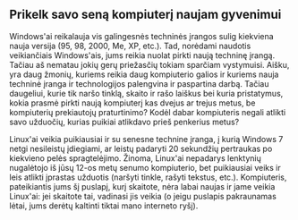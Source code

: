 <?php require("../../entete.php"); ?> <?php require("../../base.php"); ?>

<div id="corps">

<h2>Prikelk savo sen&#261; kompiuter&#303; naujam gyvenimui</h2>

<p>Windows'ai reikalauja vis galingesn&#279;s technin&#279;s &#303;rangos sulig kiekviena nauja versija (95, 98, 2000, Me, XP, etc.). Tad, nor&#279;dami naudotis veikian&#269;iais Windows'ais, jums reikia nuolat pirkti nauj&#261; technin&#281; &#303;rang&#261;. Ta&#269;iau a&#353; nematau joki&#371; ger&#371; prie&#382;as&#269;i&#371; tokiam spar&#269;iam vystymuisi. Ai&#353;ku, yra daug &#382;moni&#371;, kuriems reikia daug kompiuterio galios ir kuriems nauja technin&#279; &#303;ranga ir technologijos palengvina ir paspartina darb&#261;. Ta&#269;iau daugeliui, kurie tik nar&#353;o tinkl&#261;, skaito ir ra&#353;o lai&#353;kus bei kuria pristatymus, kokia prasm&#279; pirkti nauj&#261; kompiuter&#303; kas dvejus ar trejus metus, be kompiuteri&#371; prekiautoj&#371; praturtinimo? Kod&#279;l dabar kompiuteris negali atlikti savo u&#382;duo&#269;i&#371;, kurias puikiai atlikdavo prie&#353; penkerius metus?</p>

<p>Linux'ai veikia puikiausiai ir su senesne technine &#303;ranga, &#303; kuri&#261; Windows 7 netgi nesileist&#371; &#303;diegiami, ar leist&#371; padaryti 20 sekund&#382;i&#371; pertraukas po kiekvieno pel&#279;s spragtel&#279;jimo. &#381;inoma, Linux'ai nepadarys lenktyni&#371; nugal&#279;tojo i&#353; j&#363;s&#371; 12-os met&#371; senumo kompiuterio, bet puikiausiai veiks ir leis atlikti &#303;prastas u&#382;duotis (nar&#353;yti tinkle, ra&#353;yti tekstus, etc.). Kompiuteris, pateikiantis jums &#353;&#303; puslap&#303;, kur&#303; skaitote, n&#279;ra labai naujas ir jame veikia Linux'ai: jei skaitote tai, vadinasi jis veikia (o jeigu puslapis pakraunamas l&#279;tai, jums der&#279;t&#371; kaltinti tiktai mano interneto ry&#353;&#303;).</p>

</div>



